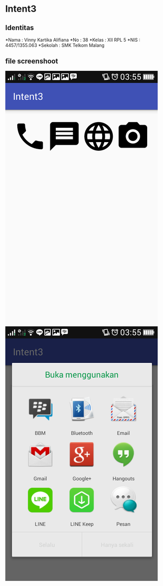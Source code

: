 # Intent3
## Identitas
*Nama : Vinny Kartika Alifiana
*No : 38
*Kelas : XII RPL 5
*NIS : 4457/1355.063
*Sekolah : SMK Telkom Malang

## file screenshoot
![ss1](https://github.com/vinnykartika/Intent3/blob/master/Inten3%5B1%5D.png)
![ss2](https://github.com/vinnykartika/Intent3/blob/master/Intent3(1)%5B1%5D.png)
